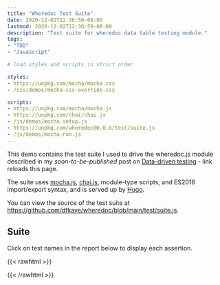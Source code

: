 ```yaml
---
title: "Wheredoc Test Suite"
date: 2020-12-02T12:36:59-08:00
lastmod: 2020-12-02T12:36:59-08:00
description: "Test suite for wheredoc data table testing module."
tags:
- "TDD"
- "JavaScript"

# load styles and scripts in strict order

styles: 
- https://unpkg.com/mocha/mocha.css
- /css/demos/mocha-css-override.css

scripts: 
- https://unpkg.com/mocha/mocha.js
- https://unpkg.com/chai/chai.js
- /js/demos/mocha-setup.js
- https://unpkg.com/wheredoc@0.0.6/test/suite.js
- /js/demos/mocha-run.js
---
```


This demo contains the test suite I used to drive the wheredoc.js module described in my *soon-to-be-published* post on [Data-driven testing]() - link reloads this page.

<!--[Data-driven testing](/posts/2020/08/17/safer-math-operations-in-javascript-using-tdd/).-->

The suite uses [mocha.js](https://mochajs.org/), [chai.js](https://www.chaijs.com/), module-type scripts, and ES2016 import/export syntax, and is served up by [Hugo](https://gohugo.io).

You can view the source of the test suite at https://github.com/dfkaye/wheredoc/blob/main/test/suite.js.

## Suite

Click on test names in the report below to display each assertion.

{{< rawhtml >}}
<div id="fixture"></div>
<div id="mocha"></div>
{{< /rawhtml >}}
